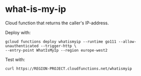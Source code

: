 # what-is-my-ip
Cloud function that returns the caller's IP-address.

Deploy with:

	gcloud functions deploy whatismyip --runtime go111 --allow-unauthenticated --trigger-http \
	--entry-point WhatIsMyIp --region europe-west2

Test with:

	curl https://REGION-PROJECT.cloudfunctions.net/whatismyip

